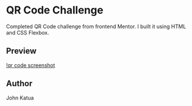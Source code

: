 # QR Code Challenge

Completed QR Code challenge from frontend Mentor. I built it using HTML and CSS Flexbox.

## Preview

[!qr code screenshot](https://github.com/The-Jitu-Assignments/Qr-Code-Challenge/blob/master/images/qr-code-screenshot.png)

## Author

John Katua

